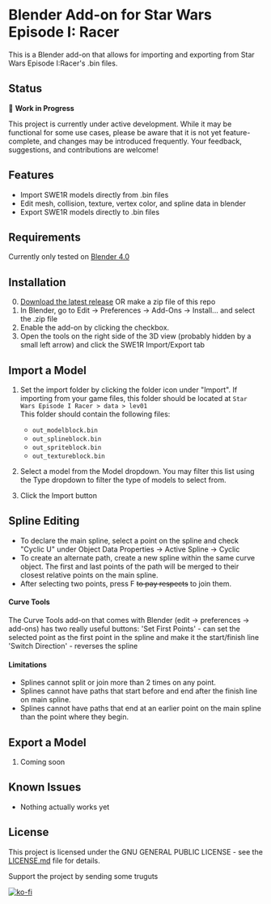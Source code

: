 # Blender Add-on for Star Wars Episode I: Racer
This is a Blender add-on that allows for importing and exporting from Star Wars Episode I:Racer's .bin files. 

## Status

🚧 **Work in Progress**

This project is currently under active development. While it may be functional for some use cases, please be aware that it is not yet feature-complete, and changes may be introduced frequently. Your feedback, suggestions, and contributions are welcome!

## Features
- Import SWE1R models directly from .bin files
- Edit mesh, collision, texture, vertex color, and spline data in blender
- Export SWE1R models directly to .bin files

## Requirements
Currently only tested on [Blender 4.0](https://download.blender.org/release/Blender4.0/)

## Installation
0. [Download the latest release](https://github.com/louriccia/blender_swe1r/releases) OR make a zip file of this repo 
1. In Blender, go to Edit -> Preferences -> Add-Ons -> Install... and select the .zip file
2. Enable the add-on by clicking the checkbox.
3. Open the tools on the right side of the 3D view (probably hidden by a small left arrow) and click the SWE1R Import/Export tab

## Import a Model
1. Set the import folder by clicking the folder icon under "Import". If importing from your game files, this folder should be located at `Star Wars Episode I Racer > data > lev01`</br>This folder should contain the following files:
    * `out_modelblock.bin`
    * `out_splineblock.bin`
    * `out_spriteblock.bin`
    * `out_textureblock.bin`
  
1. Select a model from the Model dropdown. You may filter this list using the Type dropdown to filter the type of models to select from.
2. Click the Import button

## Spline Editing
* To declare the main spline, select a point on the spline and check "Cyclic U" under Object Data Properties -> Active Spline -> Cyclic
* To create an alternate path, create a new spline within the same curve object. The first and last points of the path will be merged to their closest relative points on the main spline.
* After selecting two points, press F ~~to pay respects~~ to join them.

#### Curve Tools
The Curve Tools add-on that comes with Blender (edit -> preferences -> add-ons) has two really useful buttons: 
'Set First Points' - can set the selected point as the first point in the spline and make it the start/finish line
'Switch Direction' - reverses the spline

#### Limitations
* Splines cannot split or join more than 2 times on any point.
* Splines cannot have paths that start before and end after the finish line on main spline.
* Splines cannot have paths that end at an earlier point on the main spline than the point where they begin.

## Export a Model
1. Coming soon

## Known Issues

- Nothing actually works yet

## License

This project is licensed under the GNU GENERAL PUBLIC LICENSE - see the [LICENSE.md]([link-to-license-file](https://github.com/louriccia/blender_swe1r/blob/main/LICENSE)) file for details.

Support the project by sending some truguts</br>

[![ko-fi](https://www.ko-fi.com/img/githubbutton_sm.svg)](https://ko-fi.com/lightningpirate)